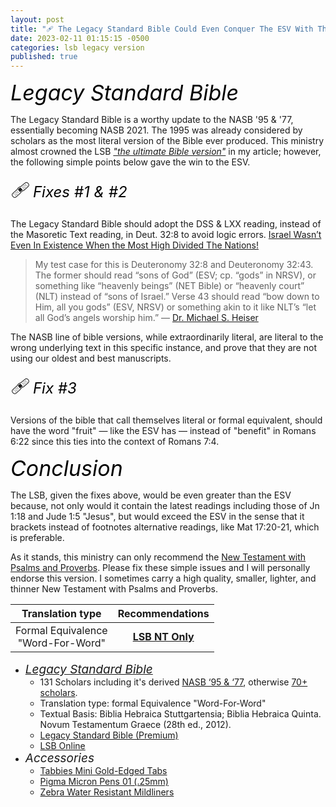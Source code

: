 ```yaml
---
layout: post
title: "🩹 The Legacy Standard Bible Could Even Conquer The ESV With These Fixes"
date: 2023-02-11 01:15:15 -0500
categories: lsb legacy version
published: true
---
```



<span style="font-style:Italic;font-size:34px;color:Black;">Legacy Standard Bible</span>

The Legacy Standard Bible is a worthy update to the NASB '95 & '77, essentially becoming NASB 2021. The 1995 was already considered by scholars as the most literal version of the Bible ever produced. This ministry almost crowned the LSB [*"the ultimate Bible version"*](https://sevenshepherd.github.io/the-best-bible/) in my article; however, the following simple points below gave the win to the ESV.

<span style="font-size:32px">🩹</span> <span style="font-style:Italic;font-size:24px;color:Black;">Fixes #1 & #2</span>

The Legacy Standard Bible should adopt the DSS & LXX reading, instead of the Masoretic Text reading, in Deut. 32:8 to avoid logic errors. [Israel Wasn’t Even In Existence When the Most High Divided The Nations!](https://bit.ly/3De5m43)

> My test case for this is Deuteronomy 32:8 and Deuteronomy 32:43. The former should read “sons of God” (ESV; cp. “gods” in NRSV), or something like “heavenly beings” (NET Bible) or “heavenly court” (NLT) instead of “sons of Israel.” Verse 43 should read “bow down to Him, all you gods” (ESV, NRSV) or something akin to it like NLT’s “let all God’s angels worship him.” &mdash; [Dr. Michael S. Heiser](https://drmsh.com/bible-versions/)

The NASB line of bible versions, while extraordinarily literal, are literal to the wrong underlying text in this specific instance, and prove that they are not using our oldest and best manuscripts.

<span style="font-size:32px">🩹</span> <span style="font-style:Italic;font-size:24px;color:Black;">Fix #3</span>

Versions of the bible that call themselves literal or formal equivalent, should have the word "fruit" &mdash; like the ESV has &mdash; instead of "benefit" in Romans 6:22 since this ties into the context of Romans 7:4.

<span style="font-style:Italic;font-size:34px;color:Black;">Conclusion</span>

The LSB, given the fixes above, would be even greater than the ESV because, not only would it contain the latest readings including those of Jn 1:18 and Jude 1:5 "Jesus", but would exceed the ESV in the sense that it brackets instead of footnotes alternative readings, like Mat 17:20-21, which is preferable.

As it stands, this ministry can only recommend the [New Testament with Psalms and Proverbs](https://316publishing.com/collections/lsb-nt-with-psalms-and-proverbs/products/lsb-new-testament-with-psalms-and-proverbs-goatskin). Please fix these simple issues and I will personally endorse this version. I sometimes carry a high quality, smaller, lighter, and thinner New Testament with Psalms and Proverbs.

|Translation type|Recommendations|
|:-:|:-:|
|Formal Equivalence<br>"Word-For-Word"|[**LSB NT Only**](https://316publishing.com/collections/lsb-nt-with-psalms-and-proverbs/products/lsb-new-testament-with-psalms-and-proverbs-goatskin)|

- <a href="https://316publishing.com/collections/lsb-nt-with-psalms-and-proverbs/products/lsb-new-testament-with-psalms-and-proverbs-goatskin" style="font-style:Italic;font-size:19px;">Legacy Standard Bible</a>
    - 131 Scholars including it's derived [NASB ‘95 & ‘77](https://www.lockman.org/new-american-standard-bible-nasb/), otherwise [70+ scholars](https://lsbible.org/faqs/).
	- Translation type: formal Equivalence "Word-For-Word"
	- Textual Basis: Biblia Hebraica Stuttgartensia; Biblia Hebraica Quinta. Novum Testamentum Graece (28th ed., 2012).
    - [Legacy Standard Bible (Premium)](https://316publishing.com/collections/lsb-nt-with-psalms-and-proverbs/products/lsb-new-testament-with-psalms-and-proverbs-goatskin)
    - [LSB Online](https://read.lsbible.org/?q=John+8%3A56-59)
- <span style="font-style:Italic;font-size:19px;">Accessories</span>
	- [Tabbies Mini Gold-Edged Tabs](https://amzn.to/3G4pXZj)
	- [Pigma Micron Pens 01 (.25mm)](https://amzn.to/3WDHFdd)
	- [Zebra Water Resistant Mildliners](https://amzn.to/3YVyHJT)


<script src='https://www.blueletterbible.org/assets-v3/scripts/blbToolTip/BLB_ScriptTagger-min.js' type='text/javascript'></script>
<script type='text/javascript'>
// Additional settings
BLB.Tagger.Translation = 'LSB';
BLB.Tagger.HyperLinks = 'all'; // 'all', 'none', 'hover'
BLB.Tagger.HideTanslationAbbrev = false;
BLB.Tagger.TargetNewWindow = true;
BLB.Tagger.Style = 'par'; // 'line' or 'par'
BLB.Tagger.NoSearchTagNames = ''; // HTML element list
BLB.Tagger.NoSearchClassNames = 'noTag doNotTag'; // CSS class list
</script>

<!-- <script>
	var refTagger = {
		settings: {
			bibleVersion: 'ESV'
		}
	}; 

	(function(d, t) {
		var n=d.querySelector('[nonce]');
		refTagger.settings.nonce = n && (n.nonce||n.getAttribute('nonce'));
		var g = d.createElement(t), s = d.getElementsByTagName(t)[0];
		g.src = 'https://api.reftagger.com/v2/RefTagger.js';
		g.nonce = refTagger.settings.nonce;
		s.parentNode.insertBefore(g, s);
	}(document, 'script'));
</script> -->